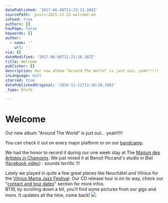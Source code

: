 ```yaml
---
datePublished: '2017-06-08T11:23:11.103Z'
sourcePath: _posts/2015-12-22-welcome.md
inFeed: true
authors: []
hasPage: false
keywords: []
author:
  - name: ''
    url: ''
via: {}
dateModified: '2017-06-08T11:23:10.387Z'
title: Welcome
publisher: {}
description: Our new album “Around The World” is just out… yeah!!!!!
inLanguage: null
starred: true
datePublishedOriginal: '2016-11-21T11:18:28.208Z'
_type: Blurb

---
```

# Welcome

Our new album "Around The World" is just out... yeah!!!!!

You can check it out on every major platform or on our [bandcamp][0].

We had the honor to record it during our one week stay at The [Maison des Artistes in Chamonix][1]. We just mixed it at Benoit Piccand's studio in Biel ([facebook video][2]) : sounds terrific !!!

Lately we played in quite a few great places like Neuchâtel and Vilnius for the [Vilnius Mama Jazz Festival][3]. Our CD release tour is on its way, check our "[contact and tour dates][4]" section for more infos.  
BTW, by scrolling down a bit, you'll find some pictures from our gigs and more. It updates all the time, come back!
![](https://the-grid-user-content.s3-us-west-2.amazonaws.com/caf22f13-5d6c-4cec-8741-039fa3ba59f9.jpg)

[0]: http://music.itrio.ch/ "Bandcamp"
[1]: https://maisondesartistes-chamonix.com/
[2]: https://www.facebook.com/benoit.piccand/videos/588665271288466/
[3]: http://www.vilniusmamajazz.lt/en "Vilnius Mama Jazz"
[4]: http://itrio.ch/contact "Tour dates"